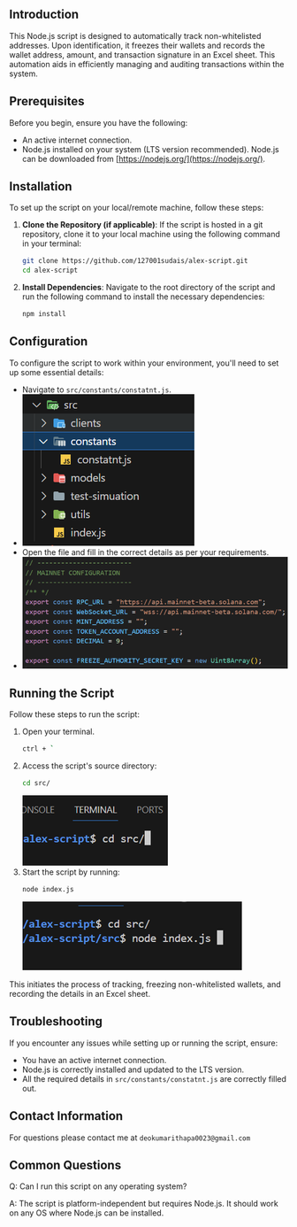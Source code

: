 ## Introduction

This Node.js script is designed to automatically track non-whitelisted addresses. Upon identification, it freezes their wallets and records the wallet address, amount, and transaction signature in an Excel sheet. This automation aids in efficiently managing and auditing transactions within the system.

## Prerequisites

Before you begin, ensure you have the following:

- An active internet connection.
- Node.js installed on your system (LTS version recommended). Node.js can be downloaded from [https://nodejs.org/](https://nodejs.org/).

## Installation

To set up the script on your local/remote machine, follow these steps:

1. **Clone the Repository (if applicable)**:
   If the script is hosted in a git repository, clone it to your local machine using the following command in your terminal:

   ```bash
   git clone https://github.com/127001sudais/alex-script.git
   cd alex-script
   ```

2. **Install Dependencies**:
   Navigate to the root directory of the script and run the following command to install the necessary dependencies:
   ```bash
   npm install
   ```

## Configuration

To configure the script to work within your environment, you'll need to set up some essential details:

- Navigate to `src/constants/constatnt.js`.
- ![alt text](image-1.png)
- Open the file and fill in the correct details as per your requirements.
- ![alt text](image.png)

## Running the Script

Follow these steps to run the script:

1. Open your terminal.
   ```bash
   ctrl + `
   ```
2. Access the script's source directory:
   ```bash
   cd src/
   ```
   ![alt text](image-2.png)
3. Start the script by running:
   ```bash
   node index.js
   ```
   ![alt text](image-3.png)

This initiates the process of tracking, freezing non-whitelisted wallets, and recording the details in an Excel sheet.

## Troubleshooting

If you encounter any issues while setting up or running the script, ensure:

- You have an active internet connection.
- Node.js is correctly installed and updated to the LTS version.
- All the required details in `src/constants/constatnt.js` are correctly filled out.

## Contact Information

For questions please contact me at `deokumarithapa0023@gmail.com`

## Common Questions

Q: Can I run this script on any operating system?

A: The script is platform-independent but requires Node.js. It should work on any OS where Node.js can be installed.
